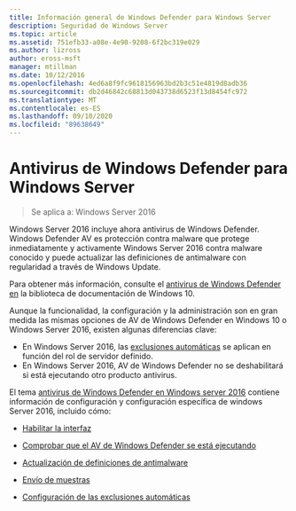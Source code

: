 ```yaml
---
title: Información general de Windows Defender para Windows Server
description: Seguridad de Windows Server
ms.topic: article
ms.assetid: 751efb33-a08e-4e90-9208-6f2bc319e029
ms.author: lizross
author: eross-msft
manager: mtillman
ms.date: 10/12/2016
ms.openlocfilehash: 4ed6a8f9fc9618156963bd2b3c51e4819d8adb36
ms.sourcegitcommit: db2d46842c68813d043738d6523f13d8454fc972
ms.translationtype: MT
ms.contentlocale: es-ES
ms.lasthandoff: 09/10/2020
ms.locfileid: "89638649"
---
```

# <a name="windows-defender-antivirus-for-windows-server"></a>Antivirus de Windows Defender para Windows Server

>Se aplica a: Windows Server 2016

Windows Server 2016 incluye ahora antivirus de Windows Defender. Windows Defender AV es protección contra malware que protege inmediatamente y activamente Windows Server 2016 contra malware conocido y puede actualizar las definiciones de antimalware con regularidad a través de Windows Update.

Para obtener más información, consulte el [antivirus de Windows Defender en](/windows/threat-protection/windows-defender-antivirus/windows-defender-antivirus-in-windows-10) la biblioteca de documentación de Windows 10.


Aunque la funcionalidad, la configuración y la administración son en gran medida las mismas opciones de AV de Windows Defender en Windows 10 o Windows Server 2016, existen algunas diferencias clave:

- En Windows Server 2016, las [exclusiones automáticas](/windows/threat-protection/windows-defender-antivirus/configure-server-exclusions-windows-defender-antivirus) se aplican en función del rol de servidor definido.
- En Windows Server 2016, AV de Windows Defender no se deshabilitará si está ejecutando otro producto antivirus.

El tema [antivirus de Windows Defender en Windows server 2016](/windows/threat-protection/windows-defender-antivirus/windows-defender-antivirus-on-windows-server-2016) contiene información de configuración y configuración específica de windows Server 2016, incluido cómo:

-   [Habilitar la interfaz](/windows/threat-protection/windows-defender-antivirus/windows-defender-antivirus-on-windows-server-2016#BKMK_UsingDef)

-   [Comprobar que el AV de Windows Defender se está ejecutando]( /windows/threat-protection/windows-defender-antivirus/windows-defender-antivirus-on-windows-server-2016#BKMK_DefRun)

-   [Actualización de definiciones de antimalware]( /windows/threat-protection/windows-defender-antivirus/windows-defender-antivirus-on-windows-server-2016#BKMK_UpdateDef)

-   [Envío de muestras]( /windows/threat-protection/windows-defender-antivirus/windows-defender-antivirus-on-windows-server-2016#BKMK_DefSamples)

-   [Configuración de las exclusiones automáticas]( /windows/threat-protection/windows-defender-antivirus/windows-defender-antivirus-on-windows-server-2016#BKMK_DefExclusions)